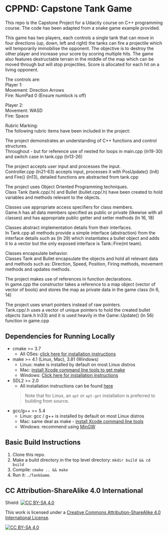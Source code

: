 # CPPND: Capstone Tank Game

This repo is the Capstone Project for a Udacity course on C++ programming course. The code has been adapted from a snake game example provided.

This game has two players, each controls a single tank that can move in four directions (up, down, left and right) the tanks can fire a projectile which will temporarily immobilise the opponent. The objective is to destroy the other player and increase your score by scoring multiple hits. The game also features destructable terrain in the middle of the map which can be moved through but will stop projectiles. Score is allocated for each hit on a living opponent.

The controls are:  
Player 1:     
Movement: Direction Arrows  
Fire: NumPad 0 (Ensure numlock is off)  

Player 2:     
Movement: WASD  
Fire: Space  

Rubric Marking:  
The following rubric items have been included in the project:

The project demonstrates an understanding of C++ functions and control structures.  
Throughout - but for reference use of nested for loops in main.cpp (ln19-30) and switch case in tank.cpp (ln13-26)

The project accepts user input and processes the input.  
Controller.cpp (ln21-63) accepts input, processes it with PosUpdate() (ln6) and Fire() (ln13), detailed functions are abstracted from tank.cpp

The project uses Object Oriented Programming techniques.  
Class Tank (tank.cpp/.h) and Bullet (bullet.cpp/.h) have been created to hold variables and methods relevant to the objects.

Classes use appropriate access specifiers for class members.  
Game.h has all data members specified as public or private (likewise with all classes) and has appropriate public getter and setter methods (ln 16, 18)

Classes abstract implementation details from their interfaces.  
In Tank.cpp all methods provide a simple interface (abstraction) from the interface details such as (ln 29) which instantiates a bullet object and adds it to a vector but the only exposed interface is Tank::Fire(int team).

Classes encapsulate behavior.  
Classes Tank and Bullet encapsulate the objects and hold all relevant data and methods such as: Direction, Speed, Position, Firing methods, movement methods and updates methods.

The project makes use of references in function declarations.  
In game.cpp the constructor takes a reference to a map object (vector of vector of bools) and stores the map as private data in the game class (ln 6, 14)

The project uses smart pointers instead of raw pointers.  
Tank.cpp/.h uses a vector of unique pointers to hold the created bullet objects (tank.h ln33) and it is used heavily in the Game::Update() (ln 56) function in game.cpp

## Dependencies for Running Locally
* cmake >= 3.7
  * All OSes: [click here for installation instructions](https://cmake.org/install/)
* make >= 4.1 (Linux, Mac), 3.81 (Windows)
  * Linux: make is installed by default on most Linux distros
  * Mac: [install Xcode command line tools to get make](https://developer.apple.com/xcode/features/)
  * Windows: [Click here for installation instructions](http://gnuwin32.sourceforge.net/packages/make.htm)
* SDL2 >= 2.0
  * All installation instructions can be found [here](https://wiki.libsdl.org/Installation)
  >Note that for Linux, an `apt` or `apt-get` installation is preferred to building from source. 
* gcc/g++ >= 5.4
  * Linux: gcc / g++ is installed by default on most Linux distros
  * Mac: same deal as make - [install Xcode command line tools](https://developer.apple.com/xcode/features/)
  * Windows: recommend using [MinGW](http://www.mingw.org/)

## Basic Build Instructions

1. Clone this repo.
2. Make a build directory in the top level directory: `mkdir build && cd build`
3. Compile: `cmake .. && make`
4. Run it: `./TankGame`.


## CC Attribution-ShareAlike 4.0 International


Shield: [![CC BY-SA 4.0][cc-by-sa-shield]][cc-by-sa]

This work is licensed under a
[Creative Commons Attribution-ShareAlike 4.0 International License][cc-by-sa].

[![CC BY-SA 4.0][cc-by-sa-image]][cc-by-sa]

[cc-by-sa]: http://creativecommons.org/licenses/by-sa/4.0/
[cc-by-sa-image]: https://licensebuttons.net/l/by-sa/4.0/88x31.png
[cc-by-sa-shield]: https://img.shields.io/badge/License-CC%20BY--SA%204.0-lightgrey.svg

